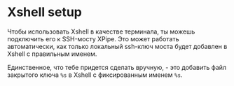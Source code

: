 # Xshell setup

Чтобы использовать Xshell в качестве терминала, ты можешь подключить его к SSH-мосту XPipe. Это может работать автоматически, как только локальный ssh-ключ моста будет добавлен в Xshell с правильным именем.

Единственное, что тебе придется сделать вручную, - это добавить файл закрытого ключа `%s` в Xshell с фиксированным именем `%s`.